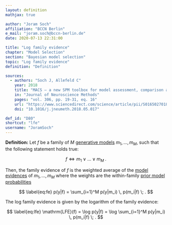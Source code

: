 ```yaml
---
layout: definition
mathjax: true

author: "Joram Soch"
affiliation: "BCCN Berlin"
e_mail: "joram.soch@bccn-berlin.de"
date: 2020-07-13 22:31:00

title: "Log family evidence"
chapter: "Model Selection"
section: "Bayesian model selection"
topic: "Log family evidence"
definition: "Definition"

sources:
  - authors: "Soch J, Allefeld C"
    year: 2018
    title: "MACS – a new SPM toolbox for model assessment, comparison and selection"
    in: "Journal of Neuroscience Methods"
    pages: "vol. 306, pp. 19-31, eq. 16"
    url: "https://www.sciencedirect.com/science/article/pii/S0165027018301468"
    doi: "10.1016/j.jneumeth.2018.05.017"

def_id: "D80"
shortcut: "lfe"
username: "JoramSoch"
---
```



**Definition:** Let $f$ be a family of $M$ [generative models](/D/gm) $m_1, \ldots, m_M$, such that the following statement holds true:

$$ \label{eq:fam}
f \Leftrightarrow m_1 \vee \ldots \vee m_M \; .
$$

Then, the family evidence of $f$ is the weighted average of the [model evidences](/D/ml) of $m_1, \ldots, m_M$ where the weights are the within-family [prior model probabilities](/D/prior)

$$ \label{eq:fe}
p(y|f) = \sum_{i=1}^M p(y|m_i) \, p(m_i|f) \; .
$$

The log family evidence is given by the logarithm of the family evidence:

$$ \label{eq:lfe}
\mathrm{LFE}(f) = \log p(y|f) = \log \sum_{i=1}^M p(y|m_i) \, p(m_i|f) \; .
$$